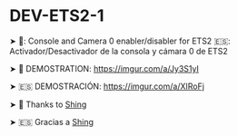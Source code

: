 # DEV-ETS2-1
➤ 🏴󠁧󠁢󠁥󠁮󠁧󠁿: Console and Camera 0 enabler/disabler for ETS2 🇪🇸: Activador/Desactivador de la consola y cámara 0 de ETS2

➤ 🏴 DEMOSTRATION: https://imgur.com/a/Jy3S1yI

➤ 🇪🇸 DEMOSTRACIÓN: https://imgur.com/a/XIRoFj 

➤ 🏴 Thanks to [Shing]()

➤ 🇪🇸 Gracias a [Shing]()
